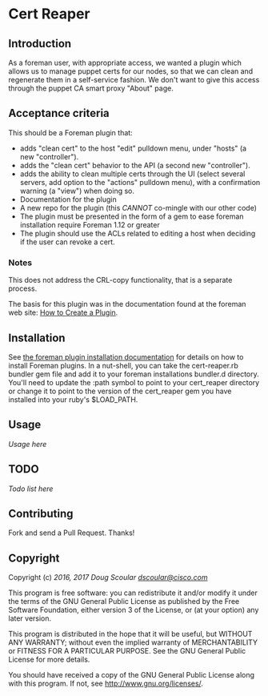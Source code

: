 # Cert Reaper

## Introduction

As a foreman user, with appropriate access, we wanted a plugin which allows us to manage puppet certs for our nodes, so that we can clean and regenerate them in a self-service fashion. We don't want to give this access through the puppet CA smart proxy "About" page.

## Acceptance criteria

This should be a Foreman plugin that:

* adds "clean cert" to the host "edit" pulldown menu, under "hosts" (a new "controller").
* adds the "clean cert" behavior to the API (a second new "controller").
* adds the ability to clean multiple certs through the UI (select several servers, add option to the "actions" pulldown menu), with a confirmation warning (a "view") when doing so.
* Documentation for the plugin
* A new repo for the plugin (this *CANNOT* co-mingle with our other code)
* The plugin must be presented in the form of a gem to ease foreman installation
require Foreman 1.12 or greater
* The plugin should use the ACLs related to editing a host when deciding if the user can revoke a cert.

### Notes
This does not address the CRL-copy functionality, that is a separate process.

The basis for this plugin was in the documentation found at the foreman web site: [How to Create a Plugin](http://projects.theforeman.org/projects/foreman/wiki/How_to_Create_a_Plugin).

## Installation

See [the foreman plugin installation documentation](https://theforeman.org/plugins/#2.Installation)
for details on how to install Foreman plugins. In a nut-shell, you can take the cert-reaper.rb bundler gem file and add it to your foreman installations bundler.d directory. You'll need to update the :path symbol to point to your cert_reaper directory or change it to point to the version of the cert_reaper gem you have installed into your ruby's $LOAD_PATH.

## Usage

*Usage here*

## TODO

*Todo list here*

## Contributing

Fork and send a Pull Request. Thanks!

## Copyright

Copyright (c) *2016, 2017* *Doug Scoular <dscoular@cisco.com>*

This program is free software: you can redistribute it and/or modify
it under the terms of the GNU General Public License as published by
the Free Software Foundation, either version 3 of the License, or
(at your option) any later version.

This program is distributed in the hope that it will be useful,
but WITHOUT ANY WARRANTY; without even the implied warranty of
MERCHANTABILITY or FITNESS FOR A PARTICULAR PURPOSE.  See the
GNU General Public License for more details.

You should have received a copy of the GNU General Public License
along with this program.  If not, see <http://www.gnu.org/licenses/>.

